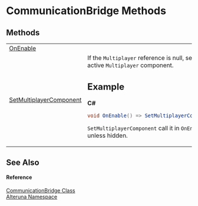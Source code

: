 # CommunicationBridge Methods




## Methods
<table>
<tr>
<td><a href="M_Alteruna_CommunicationBridge_OnEnable">OnEnable</a></td>
<td> </td></tr>
<tr>
<td><a href="M_Alteruna_CommunicationBridge_SetMultiplayerComponent">SetMultiplayerComponent</a></td>
<td>If the <code>Multiplayer</code> reference is null, set it to active <code>Multiplayer</code> component. 

## Example


**C#**  
``` C#
void OnEnable() => SetMultiplayerComponent();
```
<code>SetMultiplayerComponent</code> call it in <code>OnEnable</code> unless hidden.</td></tr>
</table>

## See Also


#### Reference
<a href="T_Alteruna_CommunicationBridge">CommunicationBridge Class</a>  
<a href="N_Alteruna">Alteruna Namespace</a>  
